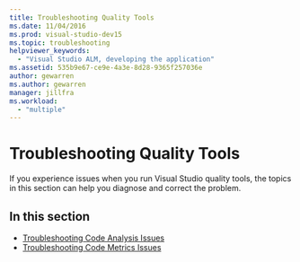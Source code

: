 ```yaml
---
title: Troubleshooting Quality Tools
ms.date: 11/04/2016
ms.prod: visual-studio-dev15
ms.topic: troubleshooting
helpviewer_keywords:
  - "Visual Studio ALM, developing the application"
ms.assetid: 535b9e67-ce9e-4a3e-8d28-9365f257036e
author: gewarren
ms.author: gewarren
manager: jillfra
ms.workload:
  - "multiple"
---
```

# Troubleshooting Quality Tools

If you experience issues when you run Visual Studio quality tools, the topics in this section can help you diagnose and correct the problem.

## In this section

- [Troubleshooting Code Analysis Issues](../code-quality/troubleshooting-code-analysis-issues.md)
- [Troubleshooting Code Metrics Issues](../code-quality/troubleshooting-code-metrics-issues.md)